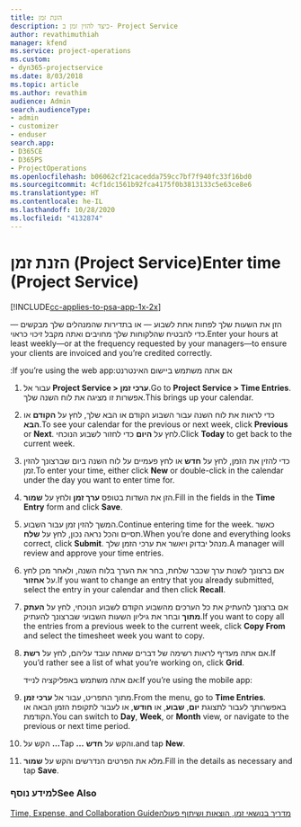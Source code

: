 ```yaml
---
title: הזנת זמן
description: כיצד להזין זמן ב- Project Service
author: revathimuthiah
manager: kfend
ms.service: project-operations
ms.custom:
- dyn365-projectservice
ms.date: 8/03/2018
ms.topic: article
ms.author: revathim
audience: Admin
search.audienceType:
- admin
- customizer
- enduser
search.app:
- D365CE
- D365PS
- ProjectOperations
ms.openlocfilehash: b06062cf21cacedda759cc7bf7f940fc33f16bd0
ms.sourcegitcommit: 4cf1dc1561b92fca4175f0b3813133c5e63ce8e6
ms.translationtype: HT
ms.contentlocale: he-IL
ms.lasthandoff: 10/28/2020
ms.locfileid: "4132874"
---
```

# <a name="enter-time-project-service"></a><span data-ttu-id="e7a65-103">הזנת זמן (Project Service)</span><span class="sxs-lookup"><span data-stu-id="e7a65-103">Enter time (Project Service)</span></span>

[!INCLUDE[cc-applies-to-psa-app-1x-2x](../includes/cc-applies-to-psa-app-1x-2x.md)]

<span data-ttu-id="e7a65-104">הזן את השעות שלך לפחות אחת לשבוע — או בתדירות שהמנהלים שלך מבקשים — כדי להבטיח שהלקוחות שלך מחויבים ואתה מקבל זיכוי כראוי.</span><span class="sxs-lookup"><span data-stu-id="e7a65-104">Enter your hours at least weekly—or at the frequency requested by your managers—to ensure your clients are invoiced and you’re credited correctly.</span></span>  
  
 <span data-ttu-id="e7a65-105">אם אתה משתמש ‏‫ביישום האינטרנט:</span><span class="sxs-lookup"><span data-stu-id="e7a65-105">If you’re using the web app:</span></span>  
  
1. <span data-ttu-id="e7a65-106">עבור אל **Project Service > ערכי זמן**.</span><span class="sxs-lookup"><span data-stu-id="e7a65-106">Go to **Project Service > Time Entries**.</span></span> <span data-ttu-id="e7a65-107">אפשרות זו מציגה את לוח השנה שלך.</span><span class="sxs-lookup"><span data-stu-id="e7a65-107">This brings up your calendar.</span></span>  
  
2. <span data-ttu-id="e7a65-108">כדי לראות את לוח השנה עבור השבוע הקודם או הבא שלך, לחץ על **הקודם** או **הבא**.</span><span class="sxs-lookup"><span data-stu-id="e7a65-108">To see your calendar for the previous or next week, click **Previous** or **Next**.</span></span> <span data-ttu-id="e7a65-109">לחץ על **היום** כדי לחזור לשבוע הנוכחי.</span><span class="sxs-lookup"><span data-stu-id="e7a65-109">Click **Today** to get back to the current week.</span></span>  
  
3. <span data-ttu-id="e7a65-110">כדי להזין את הזמן, לחץ על **חדש** או לחץ פעמיים על לוח השנה ביום שברצונך להזין זמן.</span><span class="sxs-lookup"><span data-stu-id="e7a65-110">To enter your time, either click **New** or double-click in the calendar under the day you want to enter time for.</span></span>  
  
4. <span data-ttu-id="e7a65-111">הזן את השדות בטופס **ערך זמן** ולחץ על **שמור**.</span><span class="sxs-lookup"><span data-stu-id="e7a65-111">Fill in the fields in the **Time Entry** form and click **Save**.</span></span>  
  
5. <span data-ttu-id="e7a65-112">המשך להזין זמן עבור השבוע.</span><span class="sxs-lookup"><span data-stu-id="e7a65-112">Continue entering time for the week.</span></span> <span data-ttu-id="e7a65-113">כאשר תסיים והכל נראה נכון, לחץ על **שלח**.</span><span class="sxs-lookup"><span data-stu-id="e7a65-113">When you’re done and everything looks correct, click **Submit**.</span></span> <span data-ttu-id="e7a65-114">מנהל יבדוק ויאשר את ערכי הזמן שלך.</span><span class="sxs-lookup"><span data-stu-id="e7a65-114">A manager will review and approve your time entries.</span></span>  
  
6. <span data-ttu-id="e7a65-115">אם ברצונך לשנות ערך שכבר שלחת, בחר את הערך בלוח השנה, ולאחר מכן לחץ על **אחזור**.</span><span class="sxs-lookup"><span data-stu-id="e7a65-115">If you want to change an entry that you already submitted, select the entry in your calendar and then click **Recall**.</span></span>  
  
7. <span data-ttu-id="e7a65-116">אם ברצונך להעתיק את כל הערכים מהשבוע הקודם לשבוע הנוכחי, לחץ על **העתק מתוך** ובחר את ‏‫גיליון השעות השבועי ‬שברצונך להעתיק.</span><span class="sxs-lookup"><span data-stu-id="e7a65-116">If you want to copy all the entries from a previous week to the current week, click **Copy From** and select the timesheet week you want to copy.</span></span>  
  
8. <span data-ttu-id="e7a65-117">אם אתה מעדיף לראות רשימה של דברים שאתה עובד עליהם, לחץ על **רשת**.</span><span class="sxs-lookup"><span data-stu-id="e7a65-117">If you’d rather see a list of what you’re working on, click **Grid**.</span></span>  
  
   <span data-ttu-id="e7a65-118">אם אתה משתמש באפליקציה לנייד:</span><span class="sxs-lookup"><span data-stu-id="e7a65-118">If you’re using the mobile app:</span></span>  
  
9. <span data-ttu-id="e7a65-119">מתוך התפריט, עבור אל **ערכי זמן**.</span><span class="sxs-lookup"><span data-stu-id="e7a65-119">From the menu, go to **Time Entries**.</span></span>     <span data-ttu-id="e7a65-120">באפשרותך לעבור לתצוגת **יום**, **שבוע**, או **חודש**, או לעבור לתקופת הזמן הבאה או הקודמת.</span><span class="sxs-lookup"><span data-stu-id="e7a65-120">You can switch to **Day**, **Week**, or **Month** view, or navigate to the previous or next time period.</span></span>  
  
10. <span data-ttu-id="e7a65-121">הקש על **…**</span><span class="sxs-lookup"><span data-stu-id="e7a65-121">Tap **…**</span></span> <span data-ttu-id="e7a65-122">והקש על **חדש**.</span><span class="sxs-lookup"><span data-stu-id="e7a65-122">and tap **New**.</span></span>  
  
11. <span data-ttu-id="e7a65-123">מלא את הפרטים הנדרשים והקש על **שמור**.</span><span class="sxs-lookup"><span data-stu-id="e7a65-123">Fill in the details as necessary and tap **Save**.</span></span>  
  
### <a name="see-also"></a><span data-ttu-id="e7a65-124">למידע נוסף</span><span class="sxs-lookup"><span data-stu-id="e7a65-124">See Also</span></span>  
 [<span data-ttu-id="e7a65-125">‏‫מדריך בנושאי זמן, הוצאות ושיתוף פעולה</span><span class="sxs-lookup"><span data-stu-id="e7a65-125">Time, Expense, and Collaboration Guide</span></span>](../psa/time-expense-collaboration-guide.md)
